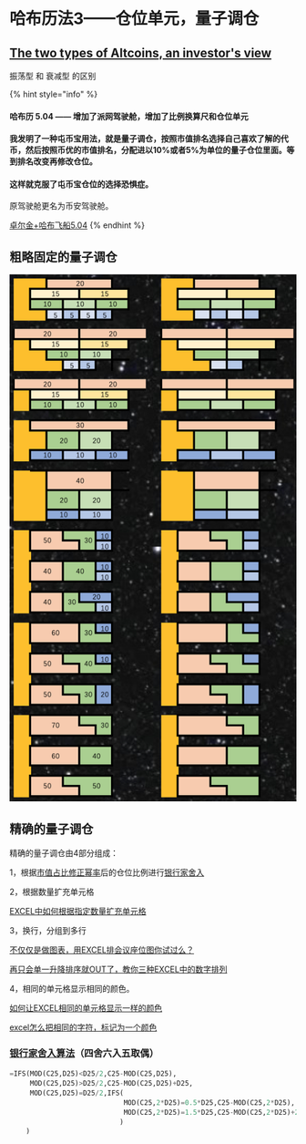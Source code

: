 # 哈布历法3——仓位单元，量子调仓

## [The two types of Altcoins, an investor's view](https://woobull.com/the-two-types-of-altcoins-an-investors-view/)

振荡型 和 衰减型 的区别

{% hint style="info" %}
#### 哈布历 5.04 —— 增加了派网驾驶舱，增加了比例换算尺和仓位单元

#### **我发明了一种屯币宝用法，就是量子调仓，按照市值排名选择自己喜欢了解的代币，然后按照币优的市值排名，分配进以10%或者5%为单位的量子仓位里面。等到排名改变再修改仓位。**

#### **这样就克服了屯币宝仓位的选择恐惧症。**

原驾驶舱更名为币安驾驶舱。

[卓尔金+哈布飞船5.04](https://share.weiyun.com/F5Zb2drW)
{% endhint %}

## 粗略固定的量子调仓

![](<../../../.gitbook/assets/屏幕快照 2021-09-02 下午3.52.15.png>)

## 精确的量子调仓

精确的量子调仓由4部分组成：

1，根据[市值占比修正幂率](../the-tzolkin-calendar/zhuo-er-jin-sheng-ji-10-shi-zhan-mi-xiu.md)后的仓位比例进行[银行家舍入](https://www.ituring.com.cn/article/35304)

2，根据数量扩充单元格

[EXCEL中如何根据指定数量扩充单元格](https://jingyan.baidu.com/article/922554461774d1851648f4da.html)

3，换行，分组到多行

[不仅仅是做图表，用EXCEL排会议座位图你试过么？](https://baijiahao.baidu.com/s?id=1664682492776373374)

[再只会单一升降排序就OUT了，教你三种EXCEL中的数字排列](https://baijiahao.baidu.com/s?id=1664500298511765341)

4，相同的单元格显示相同的颜色。

[如何让EXCEL相同的单元格显示一样的颜色](https://zhidao.baidu.com/question/1644347434384497340.htm)

[excel怎么把相同的字符，标记为一个颜色](https://zhidao.baidu.com/question/2138014715383739028.html)

### [银行家舍入算法](https://www.ituring.com.cn/article/35304)（四舍六入五取偶）

```python
=IFS(MOD(C25,D25)<D25/2,C25-MOD(C25,D25),
     MOD(C25,D25)>D25/2,C25-MOD(C25,D25)+D25,
     MOD(C25,D25)=D25/2,IFS(
                            MOD(C25,2*D25)=0.5*D25,C25-MOD(C25,2*D25),
                            MOD(C25,2*D25)=1.5*D25,C25-MOD(C25,2*D25)+2*D25
                           )
    )
```
